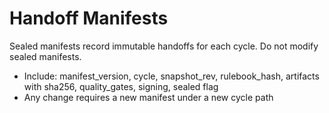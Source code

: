 # Handoff Manifests

Sealed manifests record immutable handoffs for each cycle. Do not modify sealed manifests.

- Include: manifest_version, cycle, snapshot_rev, rulebook_hash, artifacts with sha256, quality_gates, signing, sealed flag
- Any change requires a new manifest under a new cycle path